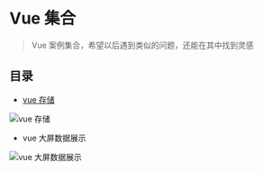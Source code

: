 # Vue 集合

> Vue 案例集合，希望以后遇到类似的问题，还能在其中找到灵感

## 目录

 - [vue 存储](https://github.com/mraing/vue-set/tree/master/vue-localstorage)
 
 ![vue 存储](http://images.leegeing.cn/hexoImg/vue%20%E6%95%B0%E6%8D%AE%E5%AD%98%E5%82%A82.gif)

- vue 大屏数据展示

 ![vue 大屏数据展示](http://images.leegeing.cn/hexoImg/vue%20%E5%A4%A7%E5%B1%8F%E6%95%B0%E6%8D%AE%E5%B1%95%E7%A4%BA.gif)
